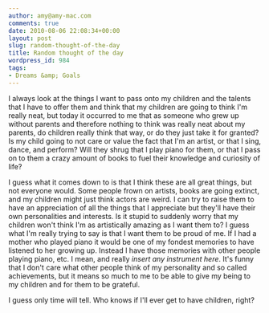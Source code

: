 ```yaml
---
author: amy@amy-mac.com
comments: true
date: 2010-08-06 22:08:34+00:00
layout: post
slug: random-thought-of-the-day
title: Random thought of the day
wordpress_id: 984
tags:
- Dreams &amp; Goals
---
```


I always look at the things I want to pass onto my children and the talents that I have to offer them and think that my children are going to think I'm really neat, but today it occurred to me that as someone who grew up without parents and therefore nothing to think was really neat about my parents, do children really think that way, or do they just take it for granted? Is my child going to not care or value the fact that I'm an artist, or that I sing, dance, and perform? Will they shrug that I play piano for them, or that I pass on to them a crazy amount of books to fuel their knowledge and curiosity of life?

I guess what it comes down to is that I think these are all great things, but not everyone would. Some people frown on artists, books are going extinct, and my children might just think actors are weird. I can try to raise them to have an appreciation of all the things that I appreciate but they'll have their own personalities and interests. Is it stupid to suddenly worry that my children won't think I'm as artistically amazing as I want them to? I guess what I'm really trying to say is that I want them to be proud of me. If I had a mother who played piano it would be one of my fondest memories to have listened to her growing up. Instead I have those memories with other people playing piano, etc. I mean, and really *insert any instrument here*. It's funny that I don't care what other people think of my personality and so called achievements, but it means so much to me to be able to give my being to my children and for them to be grateful.

I guess only time will tell. Who knows if I'll ever get to have children, right?

